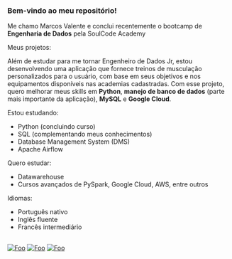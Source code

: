 ### Bem-vindo ao meu repositório!

Me chamo Marcos Valente e conclui recentemente o bootcamp de **Engenharia de Dados** pela SoulCode Academy

Meus projetos:

Além de estudar para me tornar Engenheiro de Dados Jr, estou desenvolvendo uma aplicação que fornece treinos de musculação personalizados para o usuário, com base em seus objetivos e nos equipamentos disponíveis nas academias cadastradas. Com esse projeto, quero melhorar meus skills em **Python**, **manejo de banco de dados** (parte mais importante da aplicação), **MySQL** e **Google Cloud**.

Estou estudando:
* Python (concluindo curso)
* SQL (complementando meus conhecimentos)
* Database Management System (DMS)
* Apache Airflow

Quero estudar:
* Datawarehouse
* Cursos avançados de PySpark, Google Cloud, AWS, entre outros

Idiomas:
* Português nativo
* Inglês fluente
* Francês intermediário

##
[![Foo](https://img.shields.io/badge/Gmail-D14836?style=for-the-badge&logo=gmail&logoColor=white)](mailto:marcos.valente.c@gmail.com)
[![Foo](https://img.shields.io/badge/LinkedIn-0077B5?style=for-the-badge&logo=linkedin&logoColor=white)](https://www.linkedin.com/in/marcosvalentec)
[![Foo](https://img.shields.io/badge/WhatsApp-25D366?style=for-the-badge&logo=whatsapp&logoColor=white)](https://wa.me/5513981540040)
